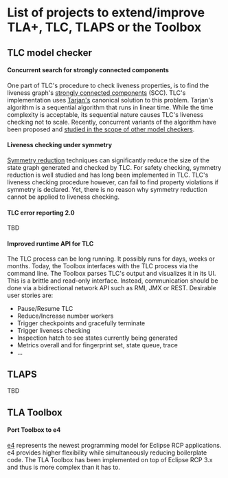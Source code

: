 List of projects to extend/improve TLA+, TLC, TLAPS or the Toolbox
==================================================================

TLC model checker
-----------------
#### Concurrent search for strongly connected components
One part of TLC's procedure to check liveness properties, is to find the liveness graph's [strongly connected components](https://en.wikipedia.org/wiki/Strongly_connected_component) (SCC). TLC's implementation uses [Tarjan's](https://en.wikipedia.org/wiki/Strongly_connected_component) canonical solution to this problem. Tarjan's algorithm is a sequential algorithm that runs in linear time. While the time complexity is acceptable, its sequential nature causes TLC's liveness checking not to scale. Recently, concurrent variants of the algorithm have been proposed and [studied in the scope of other model checkers](https://wwwhome.ewi.utwente.nl/~laarman/papers/scc_ppopp_2016.pdf).

#### Liveness checking under symmetry
[Symmetry reduction](http://www.cs.cmu.edu/~emc/papers/Conference%20Papers/Symmetry%20Reductions%20in%20Model%20Checking.pdf) techniques can significantly reduce the size of the state graph generated and checked by TLC. For safety checking, symmetry reduction is well studied and has long been implemented in TLC. TLC's liveness checking procedure however, can fail to find property violations if symmetry is declared. Yet, there is no reason why symmetry reduction cannot be applied to liveness checking.

#### TLC error reporting 2.0
TBD

#### Improved runtime API for TLC
The TLC process can be long running. It possibly runs for days, weeks or months. Today, the Toolbox interfaces with the TLC process via the command line. The Toolbox parses TLC's output and visualizes it in its UI. This is a brittle and read-only interface. Instead, communication should be done via a bidirectional network API such as RMI, JMX or REST. Desirable user stories are:
 - Pause/Resume TLC
 - Reduce/Increase number workers
 - Trigger checkpoints and gracefully terminate
 - Trigger liveness checking
 - Inspection hatch to see states currently being generated
 - Metrics overall and for fingerprint set, state queue, trace
 - ...

TLAPS
-----
TBD

TLA Toolbox
-----------
#### Port Toolbox to e4
[e4](http://www.vogella.com/tutorials/EclipseRCP/article.html) represents the newest programming model for Eclipse RCP applications. e4 provides higher flexibility while simultaneously reducing boilerplate code. The TLA Toolbox has been implemented on top of Eclipse RCP 3.x and thus is more complex than it has to. 

